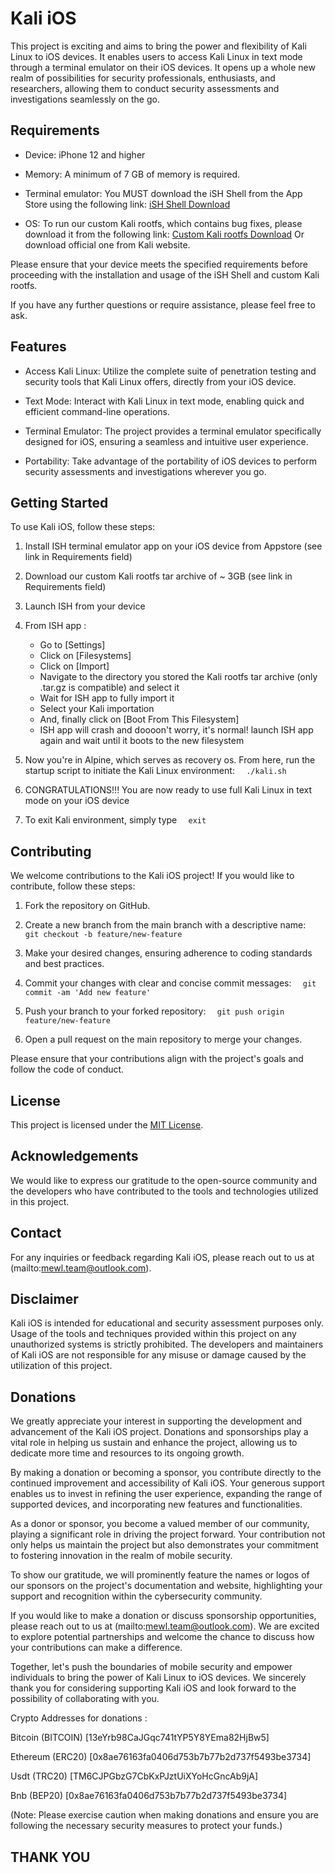 # Kali iOS

This project is exciting and aims to bring the power and flexibility of Kali Linux to iOS devices. It enables users to access Kali Linux in text mode through a terminal emulator on their iOS devices. It opens up a whole new realm of possibilities for security professionals, enthusiasts, and researchers, allowing them to conduct security assessments and investigations seamlessly on the go.

## Requirements

- Device: iPhone 12 and higher
  
- Memory: A minimum of 7 GB of memory is required.
  
- Terminal emulator: You MUST download the iSH Shell from the App Store using the following link: [iSH Shell Download](https://apps.apple.com/gb/app/ish-shell/id1436902243)
  
- OS: To run our custom Kali rootfs, which contains bug fixes, please download it from the following link: [Custom Kali rootfs Download](https://drive.google.com/file/d/1XP5bsMfXF_YKOlYMN7uqHle1QOgwn8mc/view?usp=drivesdk) Or download official one from Kali website.

Please ensure that your device meets the specified requirements before proceeding with the installation and usage of the iSH Shell and custom Kali rootfs.

If you have any further questions or require assistance, please feel free to ask.

## Features

- Access Kali Linux: Utilize the complete suite of penetration testing and security tools that Kali Linux offers, directly from your iOS device.

- Text Mode: Interact with Kali Linux in text mode, enabling quick and efficient command-line operations.

- Terminal Emulator: The project provides a terminal emulator specifically designed for iOS, ensuring a seamless and intuitive user experience.

- Portability: Take advantage of the portability of iOS devices to perform security assessments and investigations wherever you go.

## Getting Started

To use Kali iOS, follow these steps:

1. Install ISH terminal emulator app on your iOS device from Appstore (see link in Requirements field)

2. Download our custom Kali rootfs tar archive of ~ 3GB (see link in Requirements field)

3. Launch ISH from your device

4. From ISH app :
   - Go to [Settings]
   - Click on [Filesystems]
   - Click on [Import]
   - Navigate to the directory you stored the Kali rootfs tar archive (only .tar.gz is compatible) and select it
   - Wait for ISH app to fully import it
   - Select your Kali importation
   - And, finally click on [Boot From This Filesystem]
   - ISH app will crash and doooon't worry, it's normal! launch ISH app again and wait until it boots to the new filesystem

5. Now you're in Alpine, which serves as recovery os. From here, run the startup script to initiate the Kali Linux environment:   ```   ./kali.sh   ```

6. CONGRATULATIONS!!! You are now ready to use full Kali Linux in text mode on your iOS device

7. To exit Kali environment, simply type  ```   exit   ```

## Contributing

We welcome contributions to the Kali iOS project! If you would like to contribute, follow these steps:

1. Fork the repository on GitHub.

2. Create a new branch from the main branch with a descriptive name:   ```   git checkout -b feature/new-feature   ```

3. Make your desired changes, ensuring adherence to coding standards and best practices.

4. Commit your changes with clear and concise commit messages:   ```   git commit -am 'Add new feature'   ```

5. Push your branch to your forked repository:   ```   git push origin feature/new-feature   ```

6. Open a pull request on the main repository to merge your changes.


Please ensure that your contributions align with the project's goals and follow the code of conduct.

## License

This project is licensed under the [MIT License](LICENSE).

## Acknowledgements

We would like to express our gratitude to the open-source community and the developers who have contributed to the tools and technologies utilized in this project.

## Contact

For any inquiries or feedback regarding Kali iOS, please reach out to us at (mailto:mewl.team@outlook.com).

## Disclaimer

Kali iOS is intended for educational and security assessment purposes only. Usage of the tools and techniques provided within this project on any unauthorized systems is strictly prohibited. The developers and maintainers of Kali iOS are not responsible for any misuse or damage caused by the utilization of this project.


## Donations

We greatly appreciate your interest in supporting the development and advancement of the Kali iOS project. Donations and sponsorships play a vital role in helping us sustain and enhance the project, allowing us to dedicate more time and resources to its ongoing growth.

By making a donation or becoming a sponsor, you contribute directly to the continued improvement and accessibility of Kali iOS. Your generous support enables us to invest in refining the user experience, expanding the range of supported devices, and incorporating new features and functionalities.

As a donor or sponsor, you become a valued member of our community, playing a significant role in driving the project forward. Your contribution not only helps us maintain the project but also demonstrates your commitment to fostering innovation in the realm of mobile security.

To show our gratitude, we will prominently feature the names or logos of our sponsors on the project's documentation and website, highlighting your support and recognition within the cybersecurity community.

If you would like to make a donation or discuss sponsorship opportunities, please reach out to us at (mailto:mewl.team@outlook.com). We are excited to explore potential partnerships and welcome the chance to discuss how your contributions can make a difference.

Together, let's push the boundaries of mobile security and empower individuals to bring the power of Kali Linux to iOS devices. We sincerely thank you for considering supporting Kali iOS and look forward to the possibility of collaborating with you.

Crypto Addresses for donations :

Bitcoin (BITCOIN) [13eYrb98CaJGqc741tYP5Y8YEma82HjBw5]

Ethereum (ERC20) [0x8ae76163fa0406d753b7b77b2d737f5493be3734]

Usdt (TRC20) [TM6CJPGbzG7CbKxPJztUiXYoHcGncAb9jA]

Bnb (BEP20) [0x8ae76163fa0406d753b7b77b2d737f5493be3734]


(Note: Please exercise caution when making donations and ensure you are following the necessary security measures to protect your funds.)

## THANK YOU
